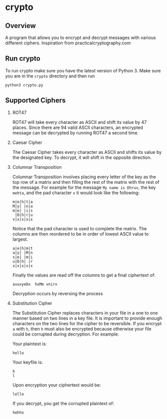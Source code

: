 # crypto

## Overview
A program that allows you to encrypt and decrypt messages with various different ciphers. Inspiration from practicalcryptography.com

## Run crypto
To run crypto make sure you have the latest version of Python 3.
Make sure you are in the `crypto` directory and then run
```
python3 crypto.py
```

## Supported Ciphers
1. ROT47

    ROT47 will take every character as ASCII and shift its value by 47 places. Since there are 94 valid ASCII characters, an encrypted   message can be decrypted by running ROT47 a second time.

2. Caesar Cipher

    The Caesar Cipher takes every character as ASCII and shifts its value by the designated key. To decrypt, it will shift in the opposite direction.

3. Columnar Transposition

    Columnar Transposition involves placing every letter of the key as the top row of a matrix and then filling the rest of the matrix with the rest of the message. For example for the message `My name is Dhruv`, the key `mehta`, and the pad character `x` it would look like the following:
    ```
    m|e|h|t|a
    M|y| |n|a
    m|e| |i|s
     |D|h|r|u
    v|x|x|x|x
    ```
    Notice that the pad character is used to complete the matrix. The columns are then reordered to be in order of lowest ASCII value to largest.
    ```
    a|e|h|m|t
    a|y| |M|n
    s|e| |m|i
    u|D|h| |r
    x|x|x|v|x
    ```
    Finally the values are read off the columns to get a final ciphertext of:
    ```
    asuxyeDx  hxMm vnirx
    ```
    Decryption occurs by reversing the process

4. Substitution Cipher

    The Substitution Cipher replaces characters in your file in a one to one manner based on two lines in a key file. It is important to provide enough characters on the two lines for the cipher to be reversible. If you encrypt `a` with `h`, then `h` must also be encrypted because otherwise your file could be corrupted during decryption. For example:

    Your plaintext is:
    ```
    hello
    ```

    Your keyfile is:
    ```
    h
    l
    ```

    Upon encryption your ciphertext would be:
    ```
    lello
    ```

    If you decrypt, you get the corrupted plaintext of:
    ```
    hehho
    ```
    
